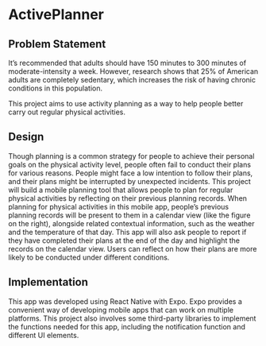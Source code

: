 # ActivePlanner

## Problem Statement 
It’s recommended that adults should have 150 minutes to 300 minutes of moderate-intensity a week. However, research shows that 25% of American adults are completely sedentary, which increases the risk of having chronic conditions in this population. 

This project aims to use activity planning as a way to help people better carry out regular physical activities. 

## Design
Though planning is a common strategy for people to achieve their personal goals on the physical activity level, people often fail to conduct their plans for various reasons. People might face a low intention to follow their plans, and their plans might be interrupted by unexpected incidents. 
This project will build a mobile planning tool that allows people to plan for regular physical activities by reflecting on their previous planning records. When planning for physical activities in this mobile app, people’s previous planning records will be present to them in a calendar view (like the figure on the right), alongside related contextual information, such as the weather and the temperature of that day. This app will also ask people to report if they have completed their plans at the end of the day and highlight the records on the calendar view. Users can reflect on how their plans are more likely to be conducted under different conditions.

## Implementation 
This app was developed using React Native with Expo. Expo provides a convenient way of developing mobile apps that can work on multiple platforms. This project also involves some third-party libraries to implement the functions needed for this app, including the notification function and different UI elements.  
